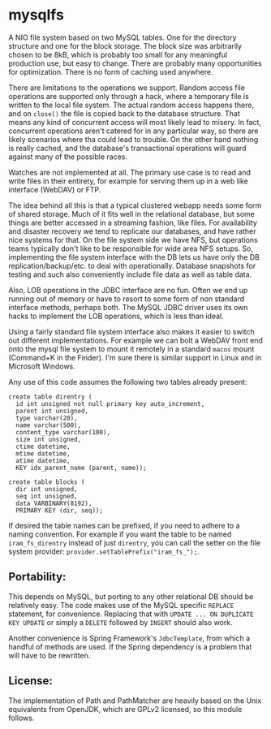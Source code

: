 mysqlfs
=======

A NIO file system based on two MySQL tables. One for the directory
structure and one for the block storage. The block size was
arbitrarily chosen to be 8kB, which is probably too small for any
meaningful production use, but easy to change. There are probably
many opportunities for optimization. There is no form of caching
used anywhere.

There are limitations to the operations we support. Random access file
operations are supported only through a hack, where a temporary file
is written to the local file system. The actual random access happens
there, and on `close()` the file is copied back to the database
structure. That means any kind of concurrent access will most likely
lead to misery. In fact, concurrent operations aren't catered for in
any particular way, so there are likely scenarios where tha could lead
to trouble. On the other hand nothing is really cached, and the
database's transactional operations will guard against many of the
possible races.

Watches are not implemented at all. The primary use case is to read
and write files in their entirety, for example for serving them up in
a web like interface (WebDAV) or FTP.

The idea behind all this is that a typical clustered webapp needs some
form of shared storage. Much of it fits well in the relational
database, but some things are better accessed in a streaming fashion,
like files. For availability and disaster recovery we tend to
replicate our databases, and have rather nice systems for that. On the
file system side we have NFS, but operations teams typically don't
like to be responsible for wide area NFS setups. So, implementing the
file system interface with the DB lets us have only the DB
replication/backup/etc. to deal with operationally. Database snapshots
for testing and such also conveniently include file data as well as
table data.

Also, LOB operations in the JDBC interface are no fun. Often we end up
running out of memory or have to resort to some form of non standard
interface methods, perhaps both. The MySQL JDBC driver uses its own
hacks to implement the LOB operations, which is less than ideal.

Using a fairly standard file system interface also makes it easier to
switch out different implementations. For example we can bolt a WebDAV
front end onto the mysql file system to mount it remotely in a standard
`macos` mount (Command+K in the Finder). I'm sure there is similar
support in Linux and in Microsoft Windows.


Any use of this code assumes the following two tables already present:

```
create table direntry (
  id int unsigned not null primary key auto_increment,
  parent int unsigned,
  type varchar(20),
  name varchar(500),
  content_type varchar(100),
  size int unsigned,
  ctime datetime,
  mtime datetime,
  atime datetime,
  KEY idx_parent_name (parent, name));

create table blocks (
  dir int unsigned,
  seq int unsigned,
  data VARBINARY(8192),
  PRIMARY KEY (dir, seq));

```

If desired the table names can be prefixed, if you need to adhere to a
naming convention. For example if you want the table to be named
`iram_fs_direntry` instead of just `direntry`, you can call the setter
on the file system provider: `provider.setTablePrefix("iram_fs_");`.


Portability:
------------

This depends on MySQL, but porting to any other relational DB should be
relatively easy. The code makes use of the MySQL specific `REPLACE`
statement, for convenience. Replacing that with `UPDATE ... ON DUPLICATE KEY UPDATE`
or simply a `DELETE` followed by `INSERT` should also work.

Another convenience is Spring Framework's `JdbcTemplate`, from which a handful
of methods are used. If the Spring dependency is a problem that will have to be
rewritten.


License:
--------

The implementation of Path and PathMatcher are heavily based on the
Unix equivalents from OpenJDK, which are GPLv2 licensed, so this module
follows.

